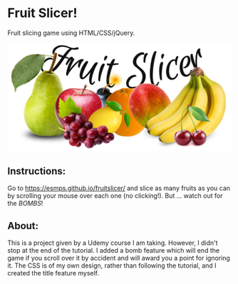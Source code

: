 # Fruit Slicer!
Fruit slicing game using HTML/CSS/jQuery.

![fruit slicer, title](images/titlegithub.png)

## Instructions: 
Go to https://esmps.github.io/fruitslicer/ and slice as many fruits as you can by scrolling your mouse over each one (no clicking!). But ... watch out for the *BOMBS*!

## About:
This is a project given by a Udemy course I am taking. However, I didn't stop at the end of the tutorial. I added a bomb feature which will end the game if you scroll over it by accident and will award you a point for ignoring it. The CSS is of my own design, rather than following the tutorial, and I created the title feature myself.
